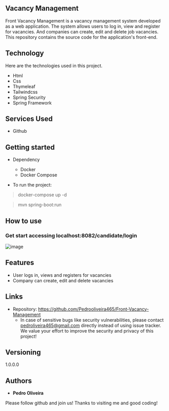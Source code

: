 ## Vacancy Management
Front Vacancy Management is a vacancy management system developed as a web application. The system allows users to log in, view and register for vacancies. And companies can create, edit and delete job vacancies. This repository contains the source code for the application's front-end.


## Technology 

Here are the technologies used in this project.

* Html
* Css
* Thymeleaf
* Tailwindcss
* Spring Security
* Spring Framework

## Services Used

* Github

## Getting started

* Dependency
  - Docker
  - Docker Compose
  
* To run the project:
> docker-compose up -d

> mvn spring-boot:run

## How to use

### Get start accessing localhost:8082/candidate/login

![image](https://github.com/user-attachments/assets/cfbf630e-0f45-4325-96ad-20c1c4154462)

## Features
  - User logs in, views and registers for vacancies
  - Company can create, edit and delete vacancies

## Links

  - Repository: https://github.com/Pedrooliveira465/Front-Vacancy-Management
    - In case of sensitive bugs like security vulnerabilities, please contact
      pedroliveira465@gmail.com directly instead of using issue tracker. We value your effort
      to improve the security and privacy of this project!

  ## Versioning

  1.0.0.0


  ## Authors

  * **Pedro Oliveira** 

  Please follow github and join us!
  Thanks to visiting me and good coding!
